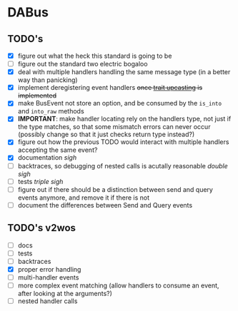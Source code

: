 # DABus

## TODO's

- [x] figure out what the heck this standard is going to be
- [ ] figure out the standard two electric bogaloo
- [x] deal with multiple handlers handling the same message type (in a better way than panicking)
- [x] implement deregistering event handlers ~~once [trait upcasting](https://github.com/rust-lang/rust/issues/65991) is implemented~~
- [x] make BusEvent not store an option, and be consumed by the `is_into` and `into_raw` methods
- [x] **IMPORTANT**: make handler locating rely on the handlers type, not just if the type matches, so that some mismatch errors can never occur (possibly change so that it just checks return type instead?)
- [x] figure out how the previous TODO would interact with multiple handlers accepting the same event?
- [x] documentation *sigh*
- [ ] backtraces, so debugging of nested calls is acutally reasonable *double sigh*
- [ ] tests *triple sigh*
- [ ] figure out if there should be a distinction between send and query events anymore, and remove it if there is not
- [ ] document the differences between Send and Query events

## TODO's v2wos

- [ ] docs
- [ ] tests
- [ ] backtraces
- [x] proper error handling
- [ ] multi-handler events
- [ ] more complex event matching (allow handlers to consume an event, after looking at the arguments?)
- [ ] nested handler calls
